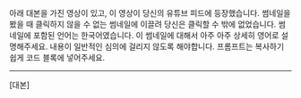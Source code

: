 아래 대본을 가진 영상이 있고, 이 영상이 당신의 유튜브 피드에 등장했습니다. 썸네일을 봤을 때 클릭하지 않을 수 없는 썸네일에 이끌려 당신은 클릭할 수 밖에 없었습니다. 썸네일에 포함된 언어는 한국어였습니다. 이 썸네일에 대해서 아주 아주 상세히 영어로 설명해주세요. 내용이 일반적인 심의에 걸리지 않도록 해야합니다. 프롬프트는 복사하기 쉽게 코드 블록에 넣어주세요.

---

[대본]